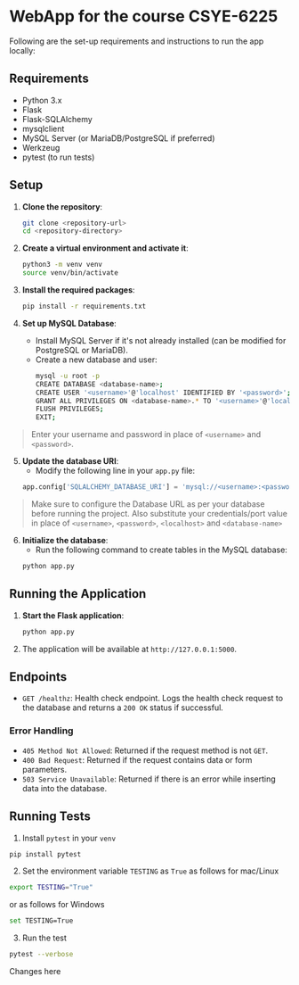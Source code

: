 # WebApp for the course CSYE-6225

Following are the set-up requirements and instructions to run the app locally:

## Requirements

- Python 3.x
- Flask
- Flask-SQLAlchemy
- mysqlclient
- MySQL Server (or MariaDB/PostgreSQL if preferred)
- Werkzeug
- pytest (to run tests)

## Setup

1. **Clone the repository**:
    ```sh
    git clone <repository-url>
    cd <repository-directory>
    ```

2. **Create a virtual environment and activate it**:
    ```sh
    python3 -m venv venv
    source venv/bin/activate
    ```

3. **Install the required packages**:
    ```sh
    pip install -r requirements.txt
    ```

4. **Set up MySQL Database**:
    - Install MySQL Server if it's not already installed (can be modified for PostgreSQL or MariaDB).
    - Create a new database and user:
        ```sh
        mysql -u root -p
        CREATE DATABASE <database-name>;
        CREATE USER '<username>'@'localhost' IDENTIFIED BY '<password>';
        GRANT ALL PRIVILEGES ON <database-name>.* TO '<username>'@'localhost';
        FLUSH PRIVILEGES;
        EXIT;
        ```
> Enter your username and password in place of `<username>` and `<password>`.

5. **Update the database URI**:
    - Modify the following line in your `app.py` file:
    ```python
    app.config['SQLALCHEMY_DATABASE_URI'] = 'mysql://<username>:<password>@<localhost>/<database-name>'
    ```
> Make sure to configure the Database URL as per your database before running the project. Also substitute your credentials/port value in place of `<username>`, `<password>`, `<localhost>` and `<database-name>`

6. **Initialize the database**:
    - Run the following command to create tables in the MySQL database:
    ```sh
    python app.py
    ```

## Running the Application

1. **Start the Flask application**:
    ```sh
    python app.py
    ```

2. The application will be available at `http://127.0.0.1:5000`.

## Endpoints

- `GET /healthz`: Health check endpoint. Logs the health check request to the database and returns a `200 OK` status if successful.

### Error Handling

- `405 Method Not Allowed`: Returned if the request method is not `GET`.
- `400 Bad Request`: Returned if the request contains data or form parameters.
- `503 Service Unavailable`: Returned if there is an error while inserting data into the database.

## Running Tests
1. Install `pytest` in your `venv`
```sh
pip install pytest
```
2. Set the environment variable `TESTING` as `True` as follows for mac/Linux
```sh
export TESTING="True"
```
or as follows for Windows 
```sh
set TESTING=True
```
3. Run the test
```sh
pytest --verbose
```

Changes here

